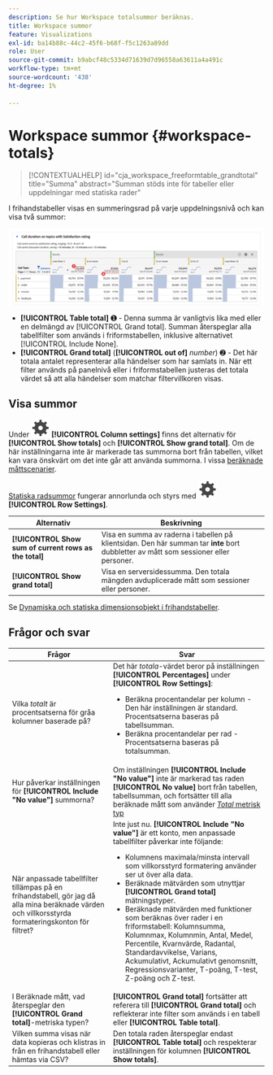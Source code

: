 ```yaml
---
description: Se hur Workspace totalsummor beräknas.
title: Workspace summor
feature: Visualizations
exl-id: ba14b88c-44c2-45f6-b68f-f5c1263a89dd
role: User
source-git-commit: b9abcf48c5334d71639d7d96558a63611a4a491c
workflow-type: tm+mt
source-wordcount: '438'
ht-degree: 1%

---
```


# Workspace summor {#workspace-totals}

<!-- markdownlint-disable MD034 -->

>[!CONTEXTUALHELP]
>id="cja_workspace_freeformtable_grandtotal"
>title="Summa"
>abstract="Summan stöds inte för tabeller eller uppdelningar med statiska rader"

<!-- markdownlint-enable MD034 -->


I frihandstabeller visas en summeringsrad på varje uppdelningsnivå och kan visa två summor:

![Friformstabell som visar totalsumman och tabellsumman.](assets/total-row.png)

* **[!UICONTROL Table total]** ➊ - Denna summa är vanligtvis lika med eller en delmängd av [!UICONTROL Grand total]. Summan återspeglar alla tabellfilter som används i friformstabellen, inklusive alternativet [!UICONTROL Include None].
* **[!UICONTROL Grand total]** (**[!UICONTROL out of]** *number*) ➋ - Det här totala antalet representerar alla händelser som har samlats in. När ett filter används på panelnivå eller i friformstabellen justeras det totala värdet så att alla händelser som matchar filtervillkoren visas.




## Visa summor

Under ![Inställning](/help/assets/icons/Setting.svg) **[!UICONTROL Column settings]** finns det alternativ för **[!UICONTROL Show totals]** och **[!UICONTROL Show grand total]**. Om de här inställningarna inte är markerade tas summorna bort från tabellen, vilket kan vara önskvärt om det inte går att använda summorna. I vissa [beräknade måttscenarier](https://experienceleague.adobe.com/en/docs/analytics/components/calculated-metrics/calcmetrics-reference/cm-totals).


[Statiska radsummor](/help/analysis-workspace/visualizations/freeform-table/column-row-settings/manual-vs-dynamic-rows.md) fungerar annorlunda och styrs med ![Inställning](/help/assets/icons/Setting.svg) **[!UICONTROL Row Settings]**.

| Alternativ | Beskrivning |
|---|---|
| **[!UICONTROL Show sum of current rows as the total]** | Visa en summa av raderna i tabellen på klientsidan. Den här summan tar **inte** bort dubbletter av mått som sessioner eller personer. |
| **[!UICONTROL Show grand total]** | Visa en serversidessumma. Den totala mängden avduplicerade mått som sessioner eller personer. |

Se [Dynamiska och statiska dimensionsobjekt i frihandstabeller](column-row-settings/manual-vs-dynamic-rows.md).


## Frågor och svar

| Frågor | Svar |
|---|---|
| Vilka *totalt* är procentsatserna för gråa kolumner baserade på? | Det här *totala*-värdet beror på inställningen **[!UICONTROL Percentages]** under **[!UICONTROL Row Settings]**:<ul><li>Beräkna procentandelar per kolumn - Den här inställningen är standard. Procentsatserna baseras på tabellsumman.</li><li>Beräkna procentandelar per rad - Procentsatserna baseras på totalsumman.</li></ul> |
| Hur påverkar inställningen för **[!UICONTROL Include "No value"]** summorna? | Om inställningen **[!UICONTROL Include "No value"]** inte är markerad tas raden **[!UICONTROL No value]** bort från tabellen, tabellsumman, och fortsätter till alla beräknade mått som använder [*Total* metrisk typ](https://experienceleague.adobe.com/en/docs/analytics/components/calculated-metrics/calcmetric-workflow/m-metric-type-alloc) |
| När anpassade tabellfilter tillämpas på en frihandstabell, gör jag då alla mina beräknade värden och villkorsstyrda formateringskonton för filtret? | Inte just nu. **[!UICONTROL Include "No value"]** är ett konto, men anpassade tabellfilter påverkar inte följande:<ul><li>Kolumnens maximala/minsta intervall som villkorsstyrd formatering använder ser ut över alla data.</li><li>Beräknade mätvärden som utnyttjar **[!UICONTROL Grand total]** mätningstyper.</li><li>Beräknade mätvärden med funktioner som beräknas över rader i en friformstabell: Kolumnsumma, Kolumnmax, Kolumnmin, Antal, Medel, Percentile, Kvarnvärde, Radantal, Standardavvikelse, Varians, Ackumulativt, Ackumulativt genomsnitt, Regressionsvarianter, T-poäng, T-test, Z-poäng och Z-test.</li></ul> |
| I Beräknade mått, vad återspeglar den **[!UICONTROL Grand total]**-metriska typen? | **[!UICONTROL Grand total]** fortsätter att referera till **[!UICONTROL Grand total]** och reflekterar inte filter som används i en tabell eller **[!UICONTROL Table total]**. |
| Vilken summa visas när data kopieras och klistras in från en frihandstabell eller hämtas via CSV? | Den totala raden återspeglar endast **[!UICONTROL Table total]** och respekterar inställningen för kolumnen **[!UICONTROL Show totals]**. |
